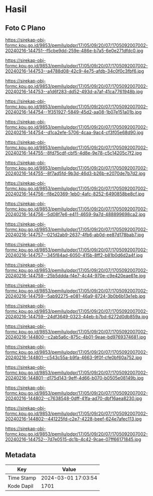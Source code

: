 # Hasil

## Foto C Plano

https://sirekap-obj-formc.kpu.go.id/9853/pemilu/pdpr/17/05/09/20/07/1705092007002-20240216-144751--f5cbe9dd-259e-486e-b7a5-6e0e271dfdc0.jpg

https://sirekap-obj-formc.kpu.go.id/9853/pemilu/pdpr/17/05/09/20/07/1705092007002-20240216-144753--a4788d08-42c9-4e75-afdb-34c0f0c3fbf6.jpg

https://sirekap-obj-formc.kpu.go.id/9853/pemilu/pdpr/17/05/09/20/07/1705092007002-20240216-144753--a1d6f283-dd52-493d-a7af-41ca7761948b.jpg

https://sirekap-obj-formc.kpu.go.id/9853/pemilu/pdpr/17/05/09/20/07/1705092007002-20240216-144754--1f351927-5849-45d2-aa08-1b07e151a01b.jpg

https://sirekap-obj-formc.kpu.go.id/9853/pemilu/pdpr/17/05/09/20/07/1705092007002-20240216-144754--d1ca2efe-5706-4caa-9ac4-cf3f05e68d90.jpg

https://sirekap-obj-formc.kpu.go.id/9853/pemilu/pdpr/17/05/09/20/07/1705092007002-20240216-144755--8fd75cdf-cbf5-4d8e-9e78-c5c14205c7f2.jpg

https://sirekap-obj-formc.kpu.go.id/9853/pemilu/pdpr/17/05/09/20/07/1705092007002-20240216-144755--8f7ad5fd-9b3d-46d3-b26b-e2070de7b7d2.jpg

https://sirekap-obj-formc.kpu.go.id/9853/pemilu/pdpr/17/05/09/20/07/1705092007002-20240216-144756--f8e20369-1eb0-4afc-8252-6490858be8cf.jpg

https://sirekap-obj-formc.kpu.go.id/9853/pemilu/pdpr/17/05/09/20/07/1705092007002-20240216-144756--5d08f7e6-e411-4659-9a7d-488899698ca2.jpg

https://sirekap-obj-formc.kpu.go.id/9853/pemilu/pdpr/17/05/09/20/07/1705092007002-20240216-144757--021d2ab9-2637-4fb6-ab0d-ee87d178bab7.jpg

https://sirekap-obj-formc.kpu.go.id/9853/pemilu/pdpr/17/05/09/20/07/1705092007002-20240216-144757--345f84ad-6050-415b-8ff2-b81b0d6d2a4f.jpg

https://sirekap-obj-formc.kpu.go.id/9853/pemilu/pdpr/17/05/09/20/07/1705092007002-20240216-144758--25b5ddda-f4e7-4c44-970e-c9e420eae61e.jpg

https://sirekap-obj-formc.kpu.go.id/9853/pemilu/pdpr/17/05/09/20/07/1705092007002-20240216-144759--5ab92275-e081-46a9-8724-3b0b6b13e1eb.jpg

https://sirekap-obj-formc.kpu.go.id/9853/pemilu/pdpr/17/05/09/20/07/1705092007002-20240216-144759--24df3649-0323-44eb-b7bd-6272d0db859a.jpg

https://sirekap-obj-formc.kpu.go.id/9853/pemilu/pdpr/17/05/09/20/07/1705092007002-20240216-144800--c2ab5a6c-875c-4b01-9eae-bd9769374681.jpg

https://sirekap-obj-formc.kpu.go.id/9853/pemilu/pdpr/17/05/09/20/07/1705092007002-20240216-144801--c543c55a-b9fa-4663-9f0f-cfe0bf60a752.jpg

https://sirekap-obj-formc.kpu.go.id/9853/pemilu/pdpr/17/05/09/20/07/1705092007002-20240216-144801--d175d143-9eff-4d66-b070-b0505e08149b.jpg

https://sirekap-obj-formc.kpu.go.id/9853/pemilu/pdpr/17/05/09/20/07/1705092007002-20240216-144802--c7638548-0dff-41fa-ad70-dbf16aea8230.jpg

https://sirekap-obj-formc.kpu.go.id/9853/pemilu/pdpr/17/05/09/20/07/1705092007002-20240216-144802--441225fd-c2e7-4228-beef-624e7afec113.jpg

https://sirekap-obj-formc.kpu.go.id/9853/pemilu/pdpr/17/05/09/20/07/1705092007002-20240216-144752--7d7e0515-dc1b-4c42-9cae-07ff66171845.jpg


## Metadata

| Key        | Value               |
| ---------- | ------------------- |
| Time Stamp | 2024-03-01 17:03:54 |
| Kode Dapil | 1701                |



